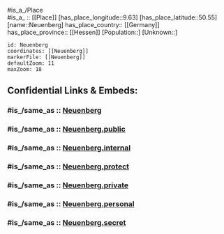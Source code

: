 ﻿---
confidential: public
isDeleted: false
location:
- 50.55
- 9.63
mapmarker: city
mapzoom:
- 7
- 12
SpocWebEntityId: 32805
tags:
- geo/City
type: City
---

#is_a_/Place  
#is_a_ :: [[Place]] 
[has_place_longitude::9.63] 
[has_place_latitude::50.55] 
[name::Neuenberg] 
has_place_country:: [[Germany]]  
has_place_province:: [[Hessen]] 
[Population::] 
[Unknown::] 


```leaflet
id: Neuenberg
coordinates: [[Neuenberg]] 
markerFile: [[Neuenberg]] 
defaultZoom: 11 
maxZoom: 18
```


## Confidential Links & Embeds: 

### #is_/same_as :: [Neuenberg](/_Standards/Earth/Continent/Europe/Europe~Central/Germany/Germany~West/Hessen/counties~Hessen/Fulda/cities~Fulda/Fulda-city/boroughs~Fulda-City/Neuenberg.md) 

### #is_/same_as :: [Neuenberg.public](/_public/Earth/Continent/Europe/Europe~Central/Germany/Germany~West/Hessen/counties~Hessen/Fulda/cities~Fulda/Fulda-city/boroughs~Fulda-City/Neuenberg.public.md) 

### #is_/same_as :: [Neuenberg.internal](/_internal/Earth/Continent/Europe/Europe~Central/Germany/Germany~West/Hessen/counties~Hessen/Fulda/cities~Fulda/Fulda-city/boroughs~Fulda-City/Neuenberg.internal.md) 

### #is_/same_as :: [Neuenberg.protect](/_protect/Earth/Continent/Europe/Europe~Central/Germany/Germany~West/Hessen/counties~Hessen/Fulda/cities~Fulda/Fulda-city/boroughs~Fulda-City/Neuenberg.protect.md) 

### #is_/same_as :: [Neuenberg.private](/_private/Earth/Continent/Europe/Europe~Central/Germany/Germany~West/Hessen/counties~Hessen/Fulda/cities~Fulda/Fulda-city/boroughs~Fulda-City/Neuenberg.private.md) 

### #is_/same_as :: [Neuenberg.personal](/_personal/Earth/Continent/Europe/Europe~Central/Germany/Germany~West/Hessen/counties~Hessen/Fulda/cities~Fulda/Fulda-city/boroughs~Fulda-City/Neuenberg.personal.md) 

### #is_/same_as :: [Neuenberg.secret](/_secret/Earth/Continent/Europe/Europe~Central/Germany/Germany~West/Hessen/counties~Hessen/Fulda/cities~Fulda/Fulda-city/boroughs~Fulda-City/Neuenberg.secret.md)

